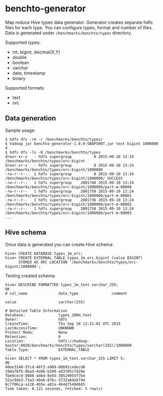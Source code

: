 # benchto-generator

Map reduce Hive types data generator. Generator creates separate hdfs files for each type. You can
configure types, format and number of files. Data is generated under `/benchmarks/benchto/types` directory. 

Supported types:
* int, bigint, decimal(X,Y)
* double
* boolean
* varchar
* date, timestamp
* binary

Supported formats:
* text
* orc

## Data generation

Sample usage:

```
$ hdfs dfs -rm -r /benchmarks/benchto/types/
$ hadoop jar benchto-generator-1.0.0-SNAPSHOT.jar text bigint 1000000 4
$ hdfs dfs -ls -R /benchmarks/benchto/types
drwxr-xr-x   - hdfs supergroup          0 2015-09-10 13:24 /benchmarks/benchto/types/orc-bigint
drwxr-xr-x   - hdfs supergroup          0 2015-09-10 13:24 /benchmarks/benchto/types/orc-bigint/1000000
-rw-r--r--   1 hdfs supergroup          0 2015-09-10 13:24 /benchmarks/benchto/types/orc-bigint/1000000/_SUCCESS
-rw-r--r--   1 hdfs supergroup    2001740 2015-09-10 13:24 /benchmarks/benchto/types/orc-bigint/1000000/part-m-00000
-rw-r--r--   1 hdfs supergroup    2001750 2015-09-10 13:24 /benchmarks/benchto/types/orc-bigint/1000000/part-m-00001
-rw-r--r--   1 hdfs supergroup    2001736 2015-09-10 13:24 /benchmarks/benchto/types/orc-bigint/1000000/part-m-00002
-rw-r--r--   1 hdfs supergroup    2001758 2015-09-10 13:24 /benchmarks/benchto/types/orc-bigint/1000000/part-m-00003
...
```

## Hive schema

Once data is generated you can create Hive schema:

```
hive> CREATE DATABASE types_1m_orc;
hive> CREATE EXTERNAL TABLE types_1m_orc.bigint (value BIGINT)
      STORED AS ORC LOCATION '/benchmarks/benchto/types/orc-bigint/1000000';
```

Testing created schema:

```
hive> DESCRIBE FORMATTED types_1m_text.varchar_255;
OK
# col_name            	data_type           	comment             
	 	 
value               	varchar(255)        	                    
	 	 
# Detailed Table Information	 	 
Database:           	types_100m_text     	 
Owner:              	hdfs                	 
CreateTime:         	Thu Sep 10 12:31:02 UTC 2015	 
LastAccessTime:     	UNKNOWN             	 
Protect Mode:       	None                	 
Retention:          	0                   	 
Location:           	hdfs://hadoop-master:8020/benchmarks/benchto/types/varchar(255)/1000000	 
Table Type:         	EXTERNAL_TABLE      	 
...
hive> SELECT * FROM types_1m_text.varchar_255 LIMIT 5;
OK
40ee3140-5fcd-46f2-a909-08b91cedecd8
29daf8f6-8bad-4a9b-b209-ad3705cfd28e
fbe0cec9-8088-4464-8e93-30529955f7b4
52ac9de3-73a3-40a6-87bc-3732a6da574d
8c7f06ca-a128-4b5e-a01a-464d7549d685
Time taken: 0.121 seconds, Fetched: 5 row(s)
```
